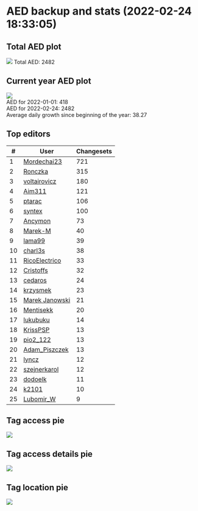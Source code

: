 # AED backup and stats (2022-02-24 18:33:05)


## Total AED plot
![](report_data/total_aed.png)
Total AED: 2482

## Current year AED plot
![](report_data/current_year_aed.png)\
AED for 2022-01-01: 418\
AED for 2022-02-24: 2482\
Average daily growth since beginning of the year: 38.27

## Top editors
| # | User | Changesets |
| ------------- | ------------- | ------------- |
| 1 | [Mordechai23](<https://www.openstreetmap.org/user/Mordechai23>) | 721 |
| 2 | [Ronczka](<https://www.openstreetmap.org/user/Ronczka>) | 315 |
| 3 | [voltairovicz](<https://www.openstreetmap.org/user/voltairovicz>) | 180 |
| 4 | [Aim311](<https://www.openstreetmap.org/user/Aim311>) | 121 |
| 5 | [ptarac](<https://www.openstreetmap.org/user/ptarac>) | 106 |
| 6 | [syntex](<https://www.openstreetmap.org/user/syntex>) | 100 |
| 7 | [Ancymon](<https://www.openstreetmap.org/user/Ancymon>) | 73 |
| 8 | [Marek-M](<https://www.openstreetmap.org/user/Marek-M>) | 40 |
| 9 | [lama99](<https://www.openstreetmap.org/user/lama99>) | 39 |
| 10 | [charl3s](<https://www.openstreetmap.org/user/charl3s>) | 38 |
| 11 | [RicoElectrico](<https://www.openstreetmap.org/user/RicoElectrico>) | 33 |
| 12 | [Cristoffs](<https://www.openstreetmap.org/user/Cristoffs>) | 32 |
| 13 | [cedaros](<https://www.openstreetmap.org/user/cedaros>) | 24 |
| 14 | [krzysmek](<https://www.openstreetmap.org/user/krzysmek>) | 23 |
| 15 | [Marek Janowski](<https://www.openstreetmap.org/user/Marek Janowski>) | 21 |
| 16 | [Mentisekk](<https://www.openstreetmap.org/user/Mentisekk>) | 20 |
| 17 | [lukubuku](<https://www.openstreetmap.org/user/lukubuku>) | 14 |
| 18 | [KrissPSP](<https://www.openstreetmap.org/user/KrissPSP>) | 13 |
| 19 | [pio2_122](<https://www.openstreetmap.org/user/pio2_122>) | 13 |
| 20 | [Adam_Piszczek](<https://www.openstreetmap.org/user/Adam_Piszczek>) | 13 |
| 21 | [lyncz](<https://www.openstreetmap.org/user/lyncz>) | 12 |
| 22 | [szejnerkarol](<https://www.openstreetmap.org/user/szejnerkarol>) | 12 |
| 23 | [dodoelk](<https://www.openstreetmap.org/user/dodoelk>) | 11 |
| 24 | [k2101](<https://www.openstreetmap.org/user/k2101>) | 10 |
| 25 | [Lubomir_W](<https://www.openstreetmap.org/user/Lubomir_W>) | 9 |

## Tag access pie
![](report_data/tag_access.png)

## Tag access details pie
![](report_data/tag_access_details.png)

## Tag location pie
![](report_data/tag_location.png)
